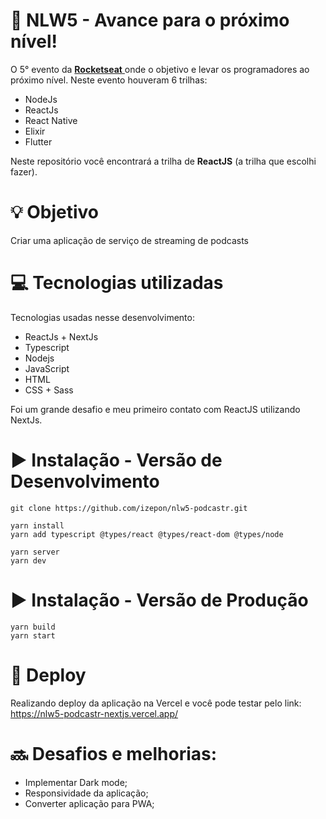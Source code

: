 # 🚀 NLW5 - Avance para o próximo nível!

O 5° evento da  [**Rocketseat** ](https://rocketseat.com.br/) onde o objetivo e levar os programadores ao próximo nível. Neste evento houveram 6 trilhas:

- NodeJs
- ReactJs
- React Native
- Elixir
- Flutter

Neste repositório você encontrará a trilha de **ReactJS** (a trilha que escolhi fazer).

# 💡 Objetivo

Criar uma aplicação de serviço de streaming de podcasts

# 💻 Tecnologias utilizadas

Tecnologias usadas nesse desenvolvimento:

- ReactJs + NextJs
- Typescript
- Nodejs
- JavaScript
- HTML
- CSS + Sass

Foi um grande desafio e meu primeiro contato com ReactJS utilizando NextJs.

# :arrow_forward: Instalação - Versão de Desenvolvimento

```
git clone https://github.com/izepon/nlw5-podcastr.git

yarn install
yarn add typescript @types/react @types/react-dom @types/node

yarn server
yarn dev
```

# :arrow_forward: Instalação - Versão de Produção

```
yarn build
yarn start
```

# :arrow_up_small: Deploy

Realizando deploy da aplicação na Vercel e você pode testar pelo link: https://nlw5-podcastr-nextjs.vercel.app/



# :soon: Desafios e melhorias:

- Implementar Dark mode;
- Responsividade da aplicação;
- Converter aplicação para PWA;
